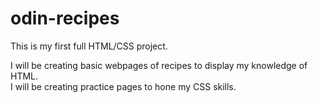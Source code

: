 # odin-recipes
This is my first full HTML/CSS project.

I will be creating basic webpages of recipes to display my knowledge of HTML.
<br>
I will be creating practice pages to hone my CSS skills.
